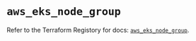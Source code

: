 # `aws_eks_node_group`

Refer to the Terraform Registory for docs: [`aws_eks_node_group`](https://www.terraform.io/docs/providers/aws/r/eks_node_group).
